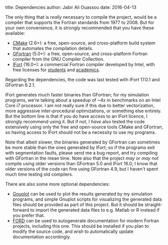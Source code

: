 title:  Dependencies
author: Jabir Ali Ouassou
date:   2016-04-13



The only thing that is *really* necessary to compile the project, would be a
compiler that supports the Fortran standards from 1977 to 2008. But for your
own convenience, it is strongly recommended that you have these available:

 * [CMake](https://cmake.org/) (2.6+):
   a free, open-source, and cross-platform build system that automates the compilation details.
 * [GFortran](https://gcc.gnu.org/wiki/GFortran) (5.0+):
   a free, open-source, and cross-platform Fortran compiler from the GNU Compiler Collection.
 * [IFort](https://software.intel.com/en-us/fortran-compilers) (16.0+):
   a commercial Fortran compiler developed by Intel, with free licenses for 
   [students](https://software.intel.com/en-us/qualify-for-free-software/student) and
   [academics](https://software.intel.com/en-us/qualify-for-free-software/academicresearcher).

Regarding the dependencies, the code was last tested with IFort 17.0.1 and GFortran 6.2.1.

IFort generates much faster binaries than GFortran; for my simulation programs, we're
talking about a speedup of ~4x in benchmarks on an Intel Core i7 processor. I am
not really sure if this due to better vectorization, more aggressive inter-procedural
optimizations, or something else entirely. But the bottom line is that if you do have
access to an IFort licence, I strongly recommend using it. But if not, I *have* also 
tested the code extensively using only the free and open-source tools CMake and
GFortran, so having access to IFort should not be a necessity to use my programs.

Note that albeit slower, the binaries generated by GFortran can sometimes be more
stable than the ones generated by IFort; so if the programs exit with segmentation
faults, please send me a bug report, and try compiling with GFortran in the mean
time. Note also that the project *may* or *may not* compile using older versions
than GFortran 5.0 and IFort 16.0; I know that older versions of the code ran fine
using GFortran 4.9, but I haven't spent much time testing old compilers.

There are also some more optional dependencies:

 * [Gnuplot](http://www.gnuplot.info/) can be used to plot the results generated by my
   simulation programs, and simple Gnuplot scripts for visualizing the generated data 
   files should be provided as part of this project. But it should be straight-forward
   to import the generated data files to e.g. Matlab or R instead if you prefer that.
 * [FORD](https://github.com/cmacmackin/ford) can be used to autogenerate documentation
   for modern Fortran projects, including this one. This should be installed if you plan
   to modify the source code, and wish to automatically update documentation accordingly.

